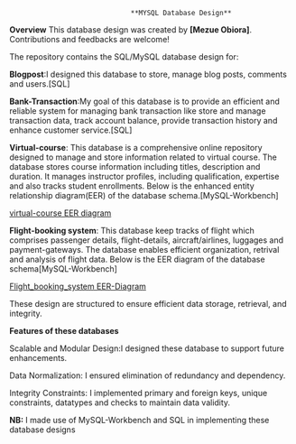                                   **MYSQL Database Design**
**Overview**
This database design was created by **[Mezue Obiora]**. Contributions and feedbacks are welcome!

The repository contains the SQL/MySQL database design for:

**Blogpost**:I designed this database to store, manage blog posts, comments and users.[SQL]

**Bank-Transaction**:My goal of this database is to provide an efficient and reliable system for managing bank transaction like store and manage transaction data, track account balance, provide transaction history and enhance customer service.[SQL]

**Virtual-course**: This database is a comprehensive online repository designed to manage and store information related to virtual course. The database stores course information including titles, description and duration. It manages instructor profiles, including qualification, expertise and also tracks student enrollments. Below is the enhanced entity relationship diagram(EER) of the database schema.[MySQL-Workbench] 

[virtual-course EER diagram](https://github.dev/Mezue3000/DataScience_World/blob/main/MySQL%20Database_Design/Screenshot%20(11).png)

**Flight-booking system**: This database keep tracks of flight which comprises passenger details, flight-details, aircraft/airlines, luggages and payment-gateways. The database enables efficient organization, retrival and analysis of flight data. Below is the EER diagram of the database schema[MySQL-Workbench]

[Flight_booking_system EER-Diagram](https://github.com/Mezue3000/DataScience_World/blob/main/MySQL%20Database_Design/EER-Diagram.png)

These design are structured to ensure efficient data storage, retrieval, and integrity.

**Features of these databases**
                    
Scalable and Modular Design:I designed these database to support future enhancements.

Data Normalization: I ensured elimination of redundancy and dependency.

Integrity Constraints: I implemented primary and foreign keys, unique constraints, datatypes and checks to maintain data validity.

**NB:** I made use of MySQL-Workbench and SQL in implementing these database designs
